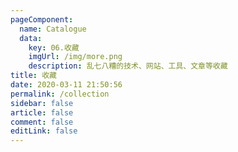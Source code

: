 ```yaml
---
pageComponent: 
  name: Catalogue
  data: 
    key: 06.收藏
    imgUrl: /img/more.png
    description: 乱七八糟的技术、网站、工具、文章等收藏
title: 收藏
date: 2020-03-11 21:50:56
permalink: /collection
sidebar: false
article: false
comment: false
editLink: false
---
```

